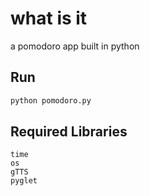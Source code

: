 # what is it
a pomodoro app built in python

## Run
```bash
python pomodoro.py
```

## Required Libraries
```
time
os
gTTS
pyglet
```